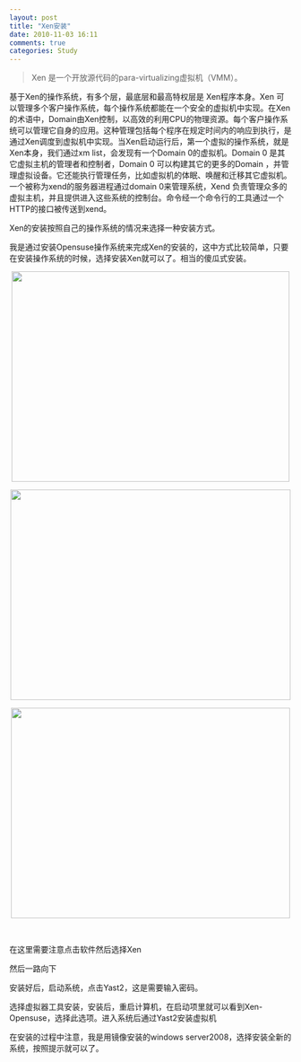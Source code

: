 ```yaml
---
layout: post
title: "Xen安装"
date: 2010-11-03 16:11
comments: true
categories: Study
---
```

<blockquote>Xen 是一个开放源代码的para-virtualizing虚拟机（VMM）。</blockquote>
基于Xen的操作系统，有多个层，最底层和最高特权层是 Xen程序本身。Xen 可以管理多个客户操作系统，每个操作系统都能在一个安全的虚拟机中实现。在Xen的术语中，Domain由Xen控制，以高效的利用CPU的物理资源。每个客户操作系统可以管理它自身的应用。这种管理包括每个程序在规定时间内的响应到执行，是通过Xen调度到虚拟机中实现。当Xen启动运行后，第一个虚拟的操作系统，就是Xen本身，我们通过xm list，会发现有一个Domain 0的虚拟机。Domain 0 是其它虚拟主机的管理者和控制者，Domain 0 可以构建其它的更多的Domain ，并管理虚拟设备。它还能执行管理任务，比如虚拟机的体眠、唤醒和迁移其它虚拟机。一个被称为xend的服务器进程通过domain 0来管理系统，Xend 负责管理众多的虚拟主机，并且提供进入这些系统的控制台。命令经一个命令行的工具通过一个HTTP的接口被传送到xend。<!--more-->

Xen的安装按照自己的操作系统的情况来选择一种安装方式。

<!--more-->

我是通过安装Opensuse操作系统来完成Xen的安装的，这中方式比较简单，只要在安装操作系统的时候，选择安装Xen就可以了。相当的傻瓜式安装。
<p style="text-align: center;"><img class="size-full wp-image-184  aligncenter" title="1" src="http://pic.mosquitoliu.com/wp-content/uploads/2010/11/1.jpg" alt="" width="496" height="375" /></p>
<a href="http://pic.mosquitoliu.com/wp-content/uploads/2010/11/1.jpg"></a>
<p style="text-align: center;"><img class="size-full wp-image-185  aligncenter" title="2" src="http://pic.mosquitoliu.com/wp-content/uploads/2010/11/2.jpg" alt="" width="500" height="375" /></p>
<p style="text-align: center;"><img class="size-full wp-image-187  aligncenter" title="3" src="http://pic.mosquitoliu.com/wp-content/uploads/2010/11/3.jpg" alt="" width="498" height="375" /></p>
&nbsp;

在这里需要注意点击软件然后选择Xen

然后一路向下

安装好后，启动系统，点击Yast2，这是需要输入密码。

选择虚拟器工具安装，安装后，重启计算机，在启动项里就可以看到Xen-Opensuse，选择此选项。进入系统后通过Yast2安装虚拟机

在安装的过程中注意，我是用镜像安装的windows server2008，选择安装全新的系统，按照提示就可以了。